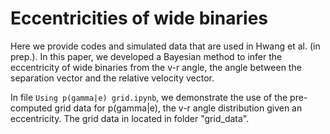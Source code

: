 # Eccentricities of wide binaries

Here we provide codes and simulated data that are used in Hwang et al. (in prep.). In this paper, we developed a Bayesian method to infer the eccentricity of wide binaries from the v-r angle, the angle between the separation vector and the relative velocity vector.

In file `Using p(gamma|e) grid.ipynb`, we demonstrate the use of the pre-computed grid data for p(gamma|e), the v-r angle distribution given an eccentricity. The grid data in located in folder "grid_data".
